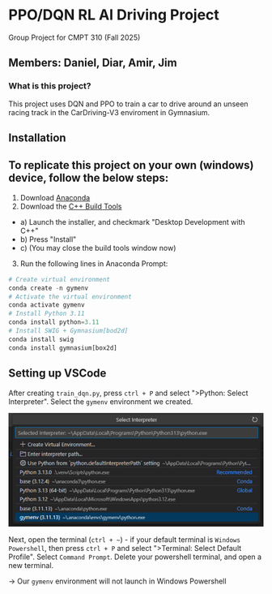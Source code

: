 # PPO/DQN RL AI Driving Project 
Group Project for CMPT 310 (Fall 2025)

Members: Daniel, Diar, Amir, Jim
---
### What is this project?
This project uses DQN and PPO to train a car to drive around an unseen racing track in the CarDriving-V3 enviroment in Gymnasium.

Installation
---
To replicate this project on your own (windows) device, follow the below steps:
---
1. Download [Anaconda](https://www.anaconda.com/download)
2. Download the [C++ Build Tools](https://visualstudio.microsoft.com/visual-cpp-build-tools)
* a) Launch the installer, and checkmark "Desktop Development with C++"
* b) Press "Install"
* c) (You may close the build tools window now)
3. Run the following lines in Anaconda Prompt:
```python
# Create virtual environment
conda create -n gymenv
# Activate the virtual environment
conda activate gymenv
# Install Python 3.11
conda install python=3.11
# Install SWIG + Gymnasium[bod2d]
conda install swig
conda install gymnasium[box2d]
```

Setting up VSCode
---
After creating `train_dqn.py`, press `ctrl + P` and select ">Python: Select Interpreter". Select the `gymenv` environment we created.

![Select the `gymenv` environment](image.png)

Next, open the terminal (`ctrl + ~`) - if your default terminal is `Windows Powershell`, then press `ctrl + P` and select ">Terminal: Select Default Profile". Select `Command Prompt`. Delete your powershell terminal, and open a new terminal.

-> Our `gymenv` environment will not launch in Windows Powershell

